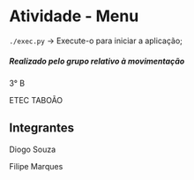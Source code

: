 # Atividade - Menu

`./exec.py` -> Execute-o para iniciar a aplicação;


##### Realizado pelo grupo relativo à movimentação

3° B

ETEC TABOÃO

## Integrantes
 
Diogo Souza
 
Filipe Marques
